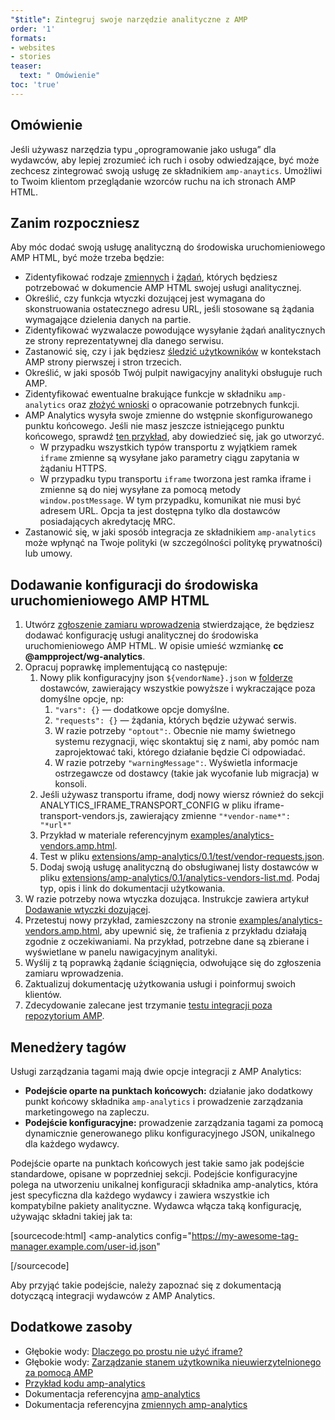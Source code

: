 ```yaml
---
"$title": Zintegruj swoje narzędzie analityczne z AMP
order: '1'
formats:
- websites
- stories
teaser:
  text: " Omówienie"
toc: 'true'
---
```


## Omówienie <a name="overview"></a>

Jeśli używasz narzędzia typu „oprogramowanie jako usługa” dla wydawców, aby lepiej zrozumieć ich ruch i osoby odwiedzające, być może zechcesz zintegrować swoją usługę ze składnikiem `amp-anaytics`. Umożliwi to Twoim klientom przeglądanie wzorców ruchu na ich stronach AMP HTML.

## Zanim rozpoczniesz <a name="before-you-begin"></a>

Aby móc dodać swoją usługę analityczną do środowiska uruchomieniowego AMP HTML, być może trzeba będzie:

- Zidentyfikować rodzaje [zmiennych](https://github.com/ampproject/amphtml/blob/master/extensions/amp-analytics/analytics-vars.md) i [żądań](https://github.com/ampproject/amphtml/blob/master/extensions/amp-analytics/amp-analytics.md#requests), których będziesz potrzebować w dokumencie AMP HTML swojej usługi analitycznej.
- Określić, czy funkcja wtyczki dozującej jest wymagana do skonstruowania ostatecznego adresu URL, jeśli stosowane są żądania wymagające dzielenia danych na partie.
- Zidentyfikować wyzwalacze powodujące wysyłanie żądań analitycznych ze strony reprezentatywnej dla danego serwisu.
- Zastanowić się, czy i jak będziesz [śledzić użytkowników](https://github.com/ampproject/amphtml/blob/master/spec/amp-managing-user-state.md) w kontekstach AMP strony pierwszej i stron trzecich.
- Określić, w jaki sposób Twój pulpit nawigacyjny analityki obsługuje ruch AMP.
- Zidentyfikować ewentualne brakujące funkcje w składniku `amp-analytics` oraz [złożyć wnioski](https://github.com/ampproject/amphtml/issues/new) o opracowanie potrzebnych funkcji.
- AMP Analytics wysyła swoje zmienne do wstępnie skonfigurowanego punktu końcowego. Jeśli nie masz jeszcze istniejącego punktu końcowego, sprawdź [ten przykład](https://github.com/ampproject/amp-publisher-sample#amp-analytics-sample), aby dowiedzieć się, jak go utworzyć.
    - W przypadku wszystkich typów transportu z wyjątkiem ramek `iframe` zmienne są wysyłane jako parametry ciągu zapytania w żądaniu HTTPS.
    - W przypadku typu transportu `iframe` tworzona jest ramka iframe i zmienne są do niej wysyłane za pomocą metody `window.postMessage`. W tym przypadku, komunikat nie musi być adresem URL. Opcja ta jest dostępna tylko dla dostawców posiadających akredytację MRC.
- Zastanowić się, w jaki sposób integracja ze składnikiem `amp-analytics` może wpłynąć na Twoje polityki (w szczególności politykę prywatności) lub umowy.

## Dodawanie konfiguracji do środowiska uruchomieniowego AMP HTML <a name="adding-your-configuration-to-the-amp-html-runtime"></a>

1. Utwórz [zgłoszenie zamiaru wprowadzenia](https://github.com/ampproject/amphtml/blob/master/extensions/amp-analytics/../../CONTRIBUTING.md#contributing-features) stwierdzające, że będziesz dodawać konfigurację usługi analitycznej do środowiska uruchomieniowego AMP HTML. W opisie umieść wzmiankę **cc @ampproject/wg-analytics**.
2. Opracuj poprawkę implementującą co następuje:
    1. Nowy plik konfiguracyjny json `${vendorName}.json` w [folderze ](https://github.com/ampproject/amphtml/tree/master/extensions/amp-analytics/0.1/vendors) dostawców, zawierający wszystkie powyższe i wykraczające poza domyślne opcje, np:
        1. `"vars": {}` — dodatkowe opcje domyślne.
        2. `"requests": {}` — żądania, których będzie używać serwis.
        3. W razie potrzeby `"optout":`. Obecnie nie mamy świetnego systemu rezygnacji, więc skontaktuj się z nami, aby pomóc nam zaprojektować taki, którego działanie będzie Ci odpowiadać.
        4. W razie potrzeby `"warningMessage":`. Wyświetla informacje ostrzegawcze od dostawcy (takie jak wycofanie lub migracja) w konsoli.
    2. Jeśli używasz transportu iframe, dodj nowy wiersz również do sekcji ANALYTICS_IFRAME_TRANSPORT_CONFIG w pliku iframe-transport-vendors.js, zawierający zmienne `"*vendor-name*": "*url*"`
    3. Przykład w materiale referencyjnym [examples/analytics-vendors.amp.html](https://github.com/ampproject/amphtml/blob/master/extensions/amp-analytics/../../examples/analytics-vendors.amp.html).
    4. Test w pliku [extensions/amp-analytics/0.1/test/vendor-requests.json](https://github.com/ampproject/amphtml/blob/master/extensions/amp-analytics/../../extensions/amp-analytics/0.1/test/vendor-requests.json).
    5. Dodaj swoją usługę analityczną do obsługiwanej listy dostawców w pliku [extensions/amp-analytics/0.1/analytics-vendors-list.md](https://github.com/ampproject/amphtml/blob/master/extensions/amp-analytics/./analytics-vendors-list.md). Podaj typ, opis i link do dokumentacji użytkowania.
3. W razie potrzeby nowa wtyczka dozująca. Instrukcje zawiera artykuł [Dodawanie wtyczki dozującej](#add-batch-plugin).
4. Przetestuj nowy przykład, zamieszczony na stronie [examples/analytics-vendors.amp.html](https://github.com/ampproject/amphtml/blob/master/extensions/amp-analytics/../../examples/analytics-vendors.amp.html), aby upewnić się, że trafienia z przykładu działają zgodnie z oczekiwaniami. Na przykład, potrzebne dane są zbierane i wyświetlane w panelu nawigacyjnym analityki.
5. Wyślij z tą poprawką żądanie ściągnięcia, odwołujące się do zgłoszenia zamiaru wprowadzenia.
6. Zaktualizuj dokumentację użytkowania usługi i poinformuj swoich klientów.
7. Zdecydowanie zalecane jest trzymanie [testu integracji poza repozytorium AMP](https://github.com/ampproject/amphtml/blob/master/extensions/amp-analytics/../../3p/README.md#adding-proper-integration-tests).

## Menedżery tagów <a name="tag-managers"></a>

Usługi zarządzania tagami mają dwie opcje integracji z AMP Analytics:

- **Podejście oparte na punktach końcowych:** działanie jako dodatkowy punkt końcowy składnika `amp-analytics` i prowadzenie zarządzania marketingowego na zapleczu.
- **Podejście konfiguracyjne:** prowadzenie zarządzania tagami za pomocą dynamicznie generowanego pliku konfiguracyjnego JSON, unikalnego dla każdego wydawcy.

Podejście oparte na punktach końcowych jest takie samo jak podejście standardowe, opisane w poprzedniej sekcji. Podejście konfiguracyjne polega na utworzeniu unikalnej konfiguracji składnika amp-analytics, która jest specyficzna dla każdego wydawcy i zawiera wszystkie ich kompatybilne pakiety analityczne. Wydawca włącza taką konfigurację, używając składni takiej jak ta:

[sourcecode:html]
<amp-analytics
  config="https://my-awesome-tag-manager.example.com/user-id.json"
></amp-analytics>
[/sourcecode]

Aby przyjąć takie podejście, należy zapoznać się z dokumentacją dotyczącą integracji wydawców z AMP Analytics.

## Dodatkowe zasoby <a name="further-resources"></a>

- Głębokie wody: [Dlaczego po prostu nie użyć iframe?](https://github.com/ampproject/amphtml/blob/master/extensions/amp-analytics/why-not-iframe.md)
- Głębokie wody: [Zarządzanie stanem użytkownika nieuwierzytelnionego za pomocą AMP](https://github.com/ampproject/amphtml/blob/master/spec/amp-managing-user-state.md)
- [Przykład kodu amp-analytics](https://github.com/ampproject/amp-publisher-sample#amp-analytics-sample)
- Dokumentacja referencyjna [amp-analytics](https://amp.dev/documentation/components/amp-analytics)
- Dokumentacja referencyjna [zmiennych amp-analytics](https://github.com/ampproject/amphtml/blob/master/extensions/amp-analytics/analytics-vars.md)
